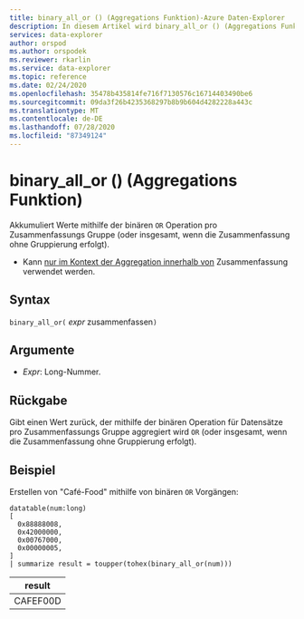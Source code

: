 ```yaml
---
title: binary_all_or () (Aggregations Funktion)-Azure Daten-Explorer
description: In diesem Artikel wird binary_all_or () (Aggregations Funktion) in Azure Daten-Explorer beschrieben.
services: data-explorer
author: orspod
ms.author: orspodek
ms.reviewer: rkarlin
ms.service: data-explorer
ms.topic: reference
ms.date: 02/24/2020
ms.openlocfilehash: 35478b435814fe716f7130576c16714403490be6
ms.sourcegitcommit: 09da3f26b4235368297b8b9b604d4282228a443c
ms.translationtype: MT
ms.contentlocale: de-DE
ms.lasthandoff: 07/28/2020
ms.locfileid: "87349124"
---
```

# <a name="binary_all_or-aggregation-function"></a>binary_all_or () (Aggregations Funktion)

Akkumuliert Werte mithilfe der binären `OR` Operation pro Zusammenfassungs Gruppe (oder insgesamt, wenn die Zusammenfassung ohne Gruppierung erfolgt).

* Kann [nur im Kontext der Aggregation innerhalb von](summarizeoperator.md) Zusammenfassung verwendet werden.

## <a name="syntax"></a>Syntax

`binary_all_or(` *expr* zusammenfassen`)`

## <a name="arguments"></a>Argumente

* *Expr*: Long-Nummer.

## <a name="returns"></a>Rückgabe

Gibt einen Wert zurück, der mithilfe der binären Operation für Datensätze pro Zusammenfassungs Gruppe aggregiert wird `OR` (oder insgesamt, wenn die Zusammenfassung ohne Gruppierung erfolgt).

## <a name="example"></a>Beispiel

Erstellen von "Café-Food" mithilfe von binären `OR` Vorgängen:

<!-- csl: https://help.kusto.windows.net/Samples -->
```kusto
datatable(num:long)
[
  0x88888008,
  0x42000000,
  0x00767000,
  0x00000005, 
]
| summarize result = toupper(tohex(binary_all_or(num)))
```

|result|
|---|
|CAFEF00D|
